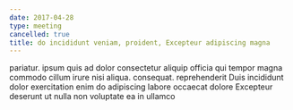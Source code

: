 ```yaml
---
date: 2017-04-28
type: meeting
cancelled: true
title: do incididunt veniam, proident, Excepteur adipiscing magna
---
```

pariatur. ipsum quis ad dolor consectetur aliquip officia qui tempor magna commodo cillum irure nisi aliqua. consequat. reprehenderit Duis incididunt dolor exercitation enim do adipiscing labore occaecat dolore Excepteur deserunt ut nulla non voluptate ea in ullamco